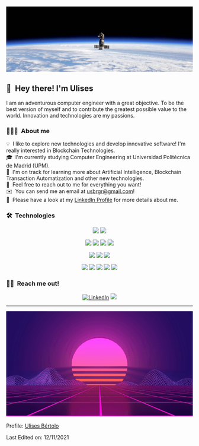 <p><img alt="Space" src="./img/space.jpeg"/></p>

## 👋 &nbsp;Hey there! I'm Ulises

I am an adventurous computer engineer with a great objective. To be the best version of myself and to contribute the greatest possible value to the world. Innovation and technologies are my passions.
### 👨🏻‍💻 &nbsp;About me

💡 &nbsp;I like to explore new technologies and develop innovative software! I'm really interested in Blockchain Technologies.\
🎓 &nbsp;I'm currently studying Computer Engineering at Universidad Politécnica de Madrid (UPM).\
🌱 &nbsp;I'm on track for learning more about Artificial Intelligence, Blockchain Transaction Automatization and other new technologies.\
💬 &nbsp;Feel free to reach out to me for everything you want!\
✉️ &nbsp;You can send me an email at usbrgr@gmail.com!\
📄 &nbsp;Please have a look at my [LinkedIn Profile](https://www.linkedin.com/in/ulisesbg/) for more details about me.

<!-- <img alt="Night Coding" src="https://raw.githubusercontent.com/AVS1508/AVS1508/master/assets/Night-Coding.gif" align="right"/> -->

### 🛠 &nbsp;Technologies
<p align="center">
<a href="https://www.python.org" target="_blank"><img src="https://img.shields.io/badge/-Python-3776AB?logo=python&logoColor=white&style=for-the-badge"/></a>
<a href= "https://pytorch.org" target="_blank"><img src="https://img.shields.io/badge/-PyTorch-EE4C2C?logo=pytorch&logoColor=white&style=for-the-badge"/></a>
</p>
<p align="center">
<a href="https://www.java.com/es/" target="_blank"><img src="https://img.shields.io/badge/-Java-007396?logo=java&logoColor=white&style=for-the-badge"/></a>
<a href="https://www.cprogramming.com" target="_blank"><img src="https://img.shields.io/badge/-C-A8B9CC?logo=c&logoColor=white&style=for-the-badge"/></a>
<a href="https://git-scm.com" target="_blank"><img src="https://img.shields.io/badge/-Git-F05032?logo=git&logoColor=white&style=for-the-badge"/></a>
<a href="https://github.com" target="_blank"><img src="https://img.shields.io/badge/-GitHub-181717?logo=github&logoColor=white&style=for-the-badge"/></a>
</p>
<p align="center">
<a href="https://pandas.pydata.org" target="_blank"><img src="https://img.shields.io/badge/-Pandas-150458?logo=pandas&logoColor=white&style=for-the-badge"/></a>
<a href="https://numpy.org" target="_blank"><img src="https://img.shields.io/badge/-NumPy-013243?logo=numpy&logoColor=white&style=for-the-badge"/></a>
<a href="https://markdown.com" target="_blank"><img src="https://img.shields.io/badge/-Markdown-000000?logo=markdown&logoColor=white&style=for-the-badge"/></a>
</p>
<p align="center">
<a href="https://about.gitlab.com" target="_blank"><img src="https://img.shields.io/badge/-GitLab-FCA121?logo=gitlab&logoColor=white&style=for-the-badge"/></a>
<a href="https://www.linux.org" target="_blank"><img src="https://img.shields.io/badge/-Linux-FCC624?logo=linux&logoColor=white&style=for-the-badge"/></a>
<a href="https://www.docker.com" target="_blank"><img src="https://img.shields.io/badge/-Docker-2496ED?logo=docker&logoColor=white&style=for-the-badge"/></a>
<a href="https://www.latex-project.org" target="_blank"><img src="https://img.shields.io/badge/-LaTeX-008080?logo=latex&logoColor=white&style=for-the-badge"/></a>
<a href="https://asana.com/" target="_blank"><img src="https://img.shields.io/badge/-Asana-273347?logo=asana&logoColor=white&style=for-the-badge"/></a>
</p>

<!-- ### ⚙️ &nbsp;GitHub Analytics

<p align="center">
<a href="https://github.com/Uliseis">
  <img height="180em" src="https://github-readme-stats-eight-theta.vercel.app/api?username=Uliseis&show_icons=true&theme=algolia&include_all_commits=true&count_private=true"/>
  <img height="180em" src="https://github-readme-stats-eight-theta.vercel.app/api/top-langs/?username=Uliseis&layout=compact&langs_count=8&theme=algolia"/>
</a>
</p>
-->
### 🤝🏻 &nbsp;Reach me out!
<p align="center">
<a href="https://www.linkedin.com/in/ulisesbg/" target="_blank"><img src="https://img.shields.io/badge/linkedin-%230077B5.svg?&style=for-the-badge&logo=linkedin&logoColor=white" alt="LinkedIn"/></a>
<a href="mailto: usbrgr@gmail.com" target="_blank"><img src="https://img.shields.io/badge/-usbrgr@gmail.com-D14836?style=for-the-badge&logo=Gmail&logoColor=white"/></a>
</p>


-----

<img alt="heatwave" src="./img/heatwave.gif"/></a>

Profile: [Ulises Bértolo](https://github.com/ulisesbg)

Last Edited on: 12/11/2021
